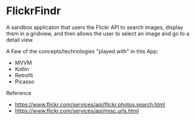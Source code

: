 # FlickrFindr

A sandbox applicaton that users the Flickr API to search images, display them in a gridview, and then allows the user to select an image and go to a detail view.  

A Few of the concepts/technologies "played with" in this App: 
- MVVM 
- Kotlin
- Retrofit
- Picasso

Reference
- https://www.flickr.com/services/api/flickr.photos.search.html
- https://www.flickr.com/services/api/misc.urls.html

